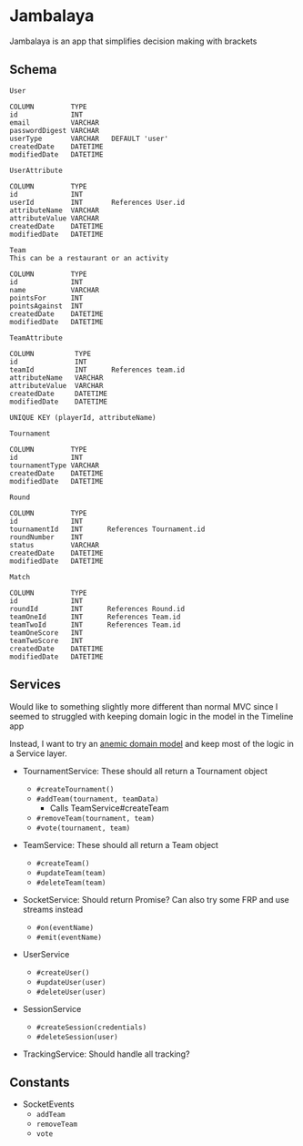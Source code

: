 # Jambalaya
Jambalaya is an app that simplifies decision making with brackets

## Schema
```
User

COLUMN         TYPE
id             INT
email          VARCHAR
passwordDigest VARCHAR
userType       VARCHAR   DEFAULT 'user'
createdDate    DATETIME
modifiedDate   DATETIME
```

```
UserAttribute

COLUMN         TYPE
id             INT
userId         INT       References User.id
attributeName  VARCHAR
attributeValue VARCHAR
createdDate    DATETIME
modifiedDate   DATETIME
```

```
Team
This can be a restaurant or an activity

COLUMN         TYPE
id             INT
name           VARCHAR
pointsFor      INT
pointsAgainst  INT
createdDate    DATETIME
modifiedDate   DATETIME
```

```
TeamAttribute

COLUMN          TYPE
id              INT
teamId          INT      References team.id
attributeName   VARCHAR
attributeValue  VARCHAR
createdDate     DATETIME
modifiedDate    DATETIME

UNIQUE KEY (playerId, attributeName)
```

```
Tournament

COLUMN         TYPE
id             INT
tournamentType VARCHAR
createdDate    DATETIME
modifiedDate   DATETIME
```

```
Round

COLUMN         TYPE
id             INT
tournamentId   INT      References Tournament.id
roundNumber    INT
status         VARCHAR
createdDate    DATETIME
modifiedDate   DATETIME
```

```
Match

COLUMN         TYPE
id             INT
roundId        INT      References Round.id
teamOneId      INT      References Team.id
teamTwoId      INT      References Team.id
teamOneScore   INT
teamTwoScore   INT
createdDate    DATETIME
modifiedDate   DATETIME
```

## Services
Would like to something slightly more different than normal MVC since I seemed to struggled with keeping domain logic in the model in the Timeline app

Instead, I want to try an [anemic domain model](https://en.wikipedia.org/wiki/Anemic_domain_model) and keep most of the logic in a Service layer.
 
- TournamentService: These should all return a Tournament object
	- `#createTournament()`
	- `#addTeam(tournament, teamData)`
		- Calls TeamService#createTeam
	- `#removeTeam(tournament, team)`
	- `#vote(tournament, team)`

- TeamService: These should all return a Team object
	- `#createTeam()`
	- `#updateTeam(team)`
	- `#deleteTeam(team)`

- SocketService: Should return Promise? Can also try some FRP and use streams instead
	- `#on(eventName)`
	- `#emit(eventName)`

- UserService
	- `#createUser()`
	- `#updateUser(user)`
	- `#deleteUser(user)`

- SessionService
	- `#createSession(credentials)`
	- `#deleteSession(user)`

- TrackingService: Should handle all tracking?

## Constants
- SocketEvents
	- `addTeam`
	- `removeTeam`
	- `vote`

